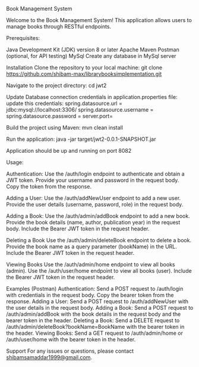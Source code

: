 Book Management System

Welcome to the Book Management System! This application allows users to manage books through RESTful endpoints.

Prerequisites:

Java Development Kit (JDK) version 8 or later Apache Maven Postman (optional, for API testing) MySql Create any database in MySql server

Installation Clone the repository to your local machine: git clone https://github.com/shibam-max/librarybooksimplementation.git

Navigate to the project directory: cd jwt2

Update Database connection credentials in application.properties file: update this credentials: spring.datasource.url = jdbc:mysql://localhost:3306/ spring.datasource.username = spring.datasource.password = server.port=

Build the project using Maven: mvn clean install

Run the application: java -jar target/jwt2-0.0.1-SNAPSHOT.jar

Application should be up and running on port 8082

Usage:

Authentication: Use the /auth/login endpoint to authenticate and obtain a JWT token. Provide your username and password in the request body. Copy the token from the response.

Adding a User: Use the /auth/addNewUser endpoint to add a new user. Provide the user details (username, password, role) in the request body.

Adding a Book: Use the /auth/admin/addBook endpoint to add a new book. Provide the book details (name, author, publication year) in the request body. Include the Bearer JWT token in the request header.

Deleting a Book Use the /auth/admin/deleteBook endpoint to delete a book. Provide the book name as a query parameter (bookName) in the URL. Include the Bearer JWT token in the request header.

Viewing Books Use the /auth/admin/home endpoint to view all books (admin). Use the /auth/user/home endpoint to view all books (user). Include the Bearer JWT token in the request header.

Examples (Postman) Authentication: Send a POST request to /auth/login with credentials in the request body. Copy the bearer token from the response. Adding a User: Send a POST request to /auth/addNewUser with the user details in the request body. Adding a Book: Send a POST request to /auth/admin/addBook with the book details in the request body and the bearer token in the header. Deleting a Book: Send a DELETE request to /auth/admin/deleteBook?bookName=BookName with the bearer token in the header. Viewing Books: Send a GET request to /auth/admin/home or /auth/user/home with the bearer token in the header.

Support For any issues or questions, please contact shibamsamaddar1999@gmail.com.
